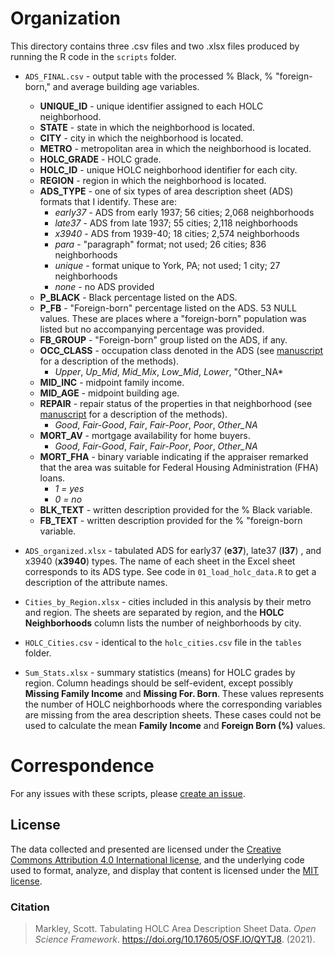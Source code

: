 # Organization
This directory contains three .csv files and two .xlsx files produced by running the R code in the `scripts` folder.

- `ADS_FINAL.csv` - output table with the processed % Black, % "foreign-born," and average building age variables.
  - **UNIQUE_ID** - unique identifier assigned to each HOLC neighborhood.
  - **STATE** - state in which the neighborhood is located.
  - **CITY** - city in which the neighborhood is located.
  - **METRO** - metropolitan area in which the neighborhood is located.
  - **HOLC_GRADE** - HOLC grade.
  - **HOLC_ID** - unique HOLC neighborhood identifier for each city.
  - **REGION** - region in which the neighborhood is located.
  - **ADS_TYPE** - one of six types of area description sheet (ADS) formats that I identify. These are:
    - *early37* - ADS from early 1937; 56 cities; 2,068 neighborhoods
    - *late37* - ADS from late 1937; 55 cities; 2,118 neighborhoods
    - *x3940* - ADS from 1939-40; 18 cities; 2,574 neighborhoods
    - *para* - "paragraph" format; not used; 26 cities; 836 neighborhoods
    - *unique* - format unique to York, PA; not used; 1 city; 27 neighborhoods
    - *none* - no ADS provided
   - **P_BLACK** - Black percentage listed on the ADS.
   - **P_FB** - "Foreign-born" percentage listed on the ADS. 53 NULL values. These are places where a "foreign-born" population was listed but no accompanying percentage was provided.
   - **FB_GROUP** - "Foreign-born" group listed on the ADS, if any.
   - **OCC_CLASS** - occupation class denoted in the ADS (see [manuscript](https://osf.io/preprints/socarxiv/dktah/) for a description of the methods).
      - *Upper*, *Up_Mid*, *Mid_Mix*, *Low_Mid*, *Lower*, "Other_NA*
   - **MID_INC** - midpoint family income.
   - **MID_AGE** - midpoint building age.
   - **REPAIR** - repair status of the properties in that neighborhood (see [manuscript](https://osf.io/preprints/socarxiv/dktah/) for a description of the methods).
      - *Good*, *Fair-Good*, *Fair*, *Fair-Poor*, *Poor*, *Other_NA*
   - **MORT_AV** - mortgage availability for home buyers.
      - *Good*, *Fair-Good*, *Fair*, *Fair-Poor*, *Poor*, *Other_NA*
   - **MORT_FHA** - binary variable indicating if the appraiser remarked that the area was suitable for Federal Housing Administration (FHA) loans.
      - *1 = yes*
      - *0 = no*
   - **BLK_TEXT** - written description provided for the % Black variable.
   - **FB_TEXT** - written description provided for the % "foreign-born variable.

- `ADS_organized.xlsx` - tabulated ADS for early37 (**e37**), late37 (**l37**) , and x3940 (**x3940**) types. The name of each sheet in the Excel sheet corresponds to its ADS type. See code in `01_load_holc_data.R` to get a description of the attribute names.

- `Cities_by_Region.xlsx` - cities included in this analysis by their metro and region. The sheets are separated by region, and the **HOLC Neighborhoods** column lists the number of neighborhoods by city.

- `HOLC_Cities.csv` - identical to the `holc_cities.csv` file in the `tables` folder.

- `Sum_Stats.xlsx` - summary statistics (means) for HOLC grades by region. Column headings should be self-evident, except possibly **Missing Family Income** and **Missing For. Born**. These values represents the number of HOLC neighborhoods where the corresponding variables are missing from the area description sheets. These cases could not be used to calculate the mean **Family Income** and **Foreign Born (%)** values.

# Correspondence
For any issues with these scripts, please [create an issue](https://github.com/snmarkley1/HOLC_ADS/issues).

## License
The data collected and presented are licensed under the [Creative Commons Attribution 4.0 International license](https://creativecommons.org/licenses/by/4.0/), and the underlying code used to format, analyze, and display that content is licensed under the [MIT license](http://opensource.org/licenses/mit-license.php).

### Citation
> Markley, Scott. Tabulating HOLC Area Description Sheet Data. *Open Science Framework*. https://doi.org/10.17605/OSF.IO/QYTJ8. (2021).
